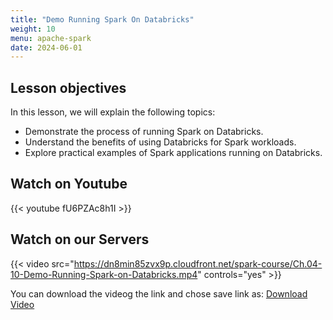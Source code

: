 ```yaml
---
title: "Demo Running Spark On Databricks"
weight: 10
menu: apache-spark
date: 2024-06-01
---
```


## Lesson objectives

In this lesson, we will explain the following topics:
- Demonstrate the process of running Spark on Databricks.
- Understand the benefits of using Databricks for Spark workloads.
- Explore practical examples of Spark applications running on Databricks.

## Watch on Youtube

{{< youtube fU6PZAc8h1I >}}

## Watch on our Servers

{{< video src="https://dn8min85zvx9p.cloudfront.net/spark-course/Ch.04-10-Demo-Running-Spark-on-Databricks.mp4" controls="yes" >}}

You can download the videog the link and chose save link as: [Download Video](https://dn8min85zvx9p.cloudfront.net/spark-course/Ch.04-10-Demo-Running-Spark-on-Databricks.mp4)
